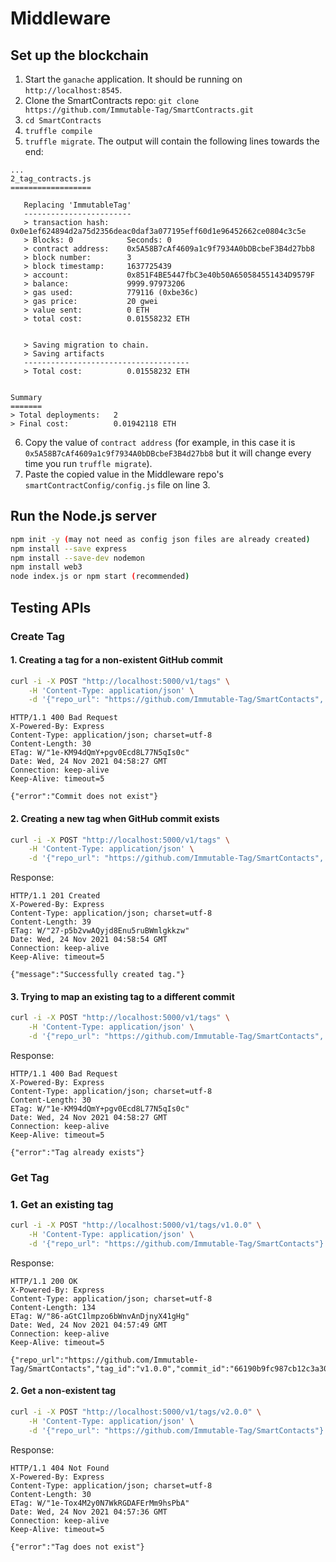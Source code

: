 # Middleware

## Set up the blockchain

1. Start the `ganache` application. It should be running on `http://localhost:8545`.
2. Clone the SmartContracts repo: `git clone https://github.com/Immutable-Tag/SmartContracts.git`
3. `cd SmartContracts`
4. `truffle compile`
5. `truffle migrate`. The output will contain the following lines towards the end:
```
...
2_tag_contracts.js
==================

   Replacing 'ImmutableTag'
   ------------------------
   > transaction hash:    0x0e1ef624894d2a75d2356deac0daf3a077195eff60d1e96452662ce0804c3c5e
   > Blocks: 0            Seconds: 0
   > contract address:    0x5A58B7cAf4609a1c9f7934A0bDBcbeF3B4d27bb8
   > block number:        3
   > block timestamp:     1637725439
   > account:             0x851F4BE5447fbC3e40b50A650584551434D9579F
   > balance:             9999.97973206
   > gas used:            779116 (0xbe36c)
   > gas price:           20 gwei
   > value sent:          0 ETH
   > total cost:          0.01558232 ETH


   > Saving migration to chain.
   > Saving artifacts
   -------------------------------------
   > Total cost:          0.01558232 ETH


Summary
=======
> Total deployments:   2
> Final cost:          0.01942118 ETH
```
6. Copy the value of `contract address` (for example, in this case it is `0x5A58B7cAf4609a1c9f7934A0bDBcbeF3B4d27bb8` but it will change every time you run `truffle migrate`).
7. Paste the copied value in the Middleware repo's `smartContractConfig/config.js` file on line 3.

## Run the Node.js server

```bash
npm init -y (may not need as config json files are already created)
npm install --save express
npm install --save-dev nodemon
npm install web3
node index.js or npm start (recommended)
```

## Testing APIs

### Create Tag

#### 1. Creating a tag for a non-existent GitHub commit

```bash
curl -i -X POST "http://localhost:5000/v1/tags" \
    -H 'Content-Type: application/json' \
    -d '{"repo_url": "https://github.com/Immutable-Tag/SmartContacts", "tag_id": "v1.0.0", "commit_id": "abcdef"}'
```

```http
HTTP/1.1 400 Bad Request
X-Powered-By: Express
Content-Type: application/json; charset=utf-8
Content-Length: 30
ETag: W/"1e-KM94dQmY+pgv0Ecd8L77N5qIs0c"
Date: Wed, 24 Nov 2021 04:58:27 GMT
Connection: keep-alive
Keep-Alive: timeout=5

{"error":"Commit does not exist"}
```

#### 2. Creating a new tag when GitHub commit exists

```bash
curl -i -X POST "http://localhost:5000/v1/tags" \
    -H 'Content-Type: application/json' \
    -d '{"repo_url": "https://github.com/Immutable-Tag/SmartContacts", "tag_id": "v1.0.0", "commit_id": "66190b9fc987cb12c3a302c84123122e68ef6450"}'
```

Response:

```http
HTTP/1.1 201 Created
X-Powered-By: Express
Content-Type: application/json; charset=utf-8
Content-Length: 39
ETag: W/"27-p5b2vwAQyjd8Enu5ruBWmlgkkzw"
Date: Wed, 24 Nov 2021 04:58:54 GMT
Connection: keep-alive
Keep-Alive: timeout=5

{"message":"Successfully created tag."}
```

#### 3. Trying to map an existing tag to a different commit

```bash
curl -i -X POST "http://localhost:5000/v1/tags" \
    -H 'Content-Type: application/json' \
    -d '{"repo_url": "https://github.com/Immutable-Tag/SmartContacts", "tag_id": "v1.0.0", "commit_id": "af190b9fc987cb12c3a302c84123122e68ef6451"}'
```

Response:

```http
HTTP/1.1 400 Bad Request
X-Powered-By: Express
Content-Type: application/json; charset=utf-8
Content-Length: 30
ETag: W/"1e-KM94dQmY+pgv0Ecd8L77N5qIs0c"
Date: Wed, 24 Nov 2021 04:58:27 GMT
Connection: keep-alive
Keep-Alive: timeout=5

{"error":"Tag already exists"}
```

### Get Tag

### 1. Get an existing tag

```bash
curl -i -X POST "http://localhost:5000/v1/tags/v1.0.0" \
    -H 'Content-Type: application/json' \
    -d '{"repo_url": "https://github.com/Immutable-Tag/SmartContacts"}'
```

Response:

```http
HTTP/1.1 200 OK
X-Powered-By: Express
Content-Type: application/json; charset=utf-8
Content-Length: 134
ETag: W/"86-aGtC1lmpzo6bWnvAnDjnyX41gHg"
Date: Wed, 24 Nov 2021 04:57:49 GMT
Connection: keep-alive
Keep-Alive: timeout=5

{"repo_url":"https://github.com/Immutable-Tag/SmartContacts","tag_id":"v1.0.0","commit_id":"66190b9fc987cb12c3a302c84123122e68ef6450"}
```

#### 2. Get a non-existent tag

```bash
curl -i -X POST "http://localhost:5000/v1/tags/v2.0.0" \
    -H 'Content-Type: application/json' \
    -d '{"repo_url": "https://github.com/Immutable-Tag/SmartContacts"}'
```

Response:

```http
HTTP/1.1 404 Not Found
X-Powered-By: Express
Content-Type: application/json; charset=utf-8
Content-Length: 30
ETag: W/"1e-Tox4M2y0N7WkRGDAFErMm9hsPbA"
Date: Wed, 24 Nov 2021 04:57:36 GMT
Connection: keep-alive
Keep-Alive: timeout=5

{"error":"Tag does not exist"}
```
